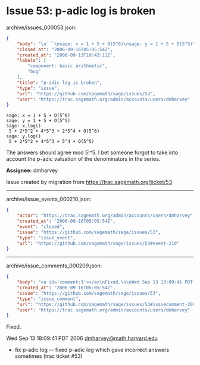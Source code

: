 # Issue 53: p-adic log is broken

archive/issues_000053.json:
```json
{
    "body": "\n```\nsage: x = 1 + 5 + O(5^6)\nsage: y = 1 + 5 + O(5^5)\nsage: x.log()\n 5 + 2*5^2 + 4*5^3 + 2*5^4 + O(5^6)\nsage: y.log()\n 5 + 2*5^2 + 4*5^3 + 5^4 + O(5^5)\n```\n\nThe answers should agree mod 5!^5. I bet someone forgot to take into account the p-adic valuation of the denominators in the series.\n\n\n**Assignee:** dmharvey\n\nIssue created by migration from https://trac.sagemath.org/ticket/53\n\n",
    "closed_at": "2006-09-16T05:05:54Z",
    "created_at": "2006-09-13T19:43:11Z",
    "labels": [
        "component: basic arithmetic",
        "bug"
    ],
    "title": "p-adic log is broken",
    "type": "issue",
    "url": "https://github.com/sagemath/sage/issues/53",
    "user": "https://trac.sagemath.org/admin/accounts/users/dmharvey"
}
```

```
sage: x = 1 + 5 + O(5^6)
sage: y = 1 + 5 + O(5^5)
sage: x.log()
 5 + 2*5^2 + 4*5^3 + 2*5^4 + O(5^6)
sage: y.log()
 5 + 2*5^2 + 4*5^3 + 5^4 + O(5^5)
```

The answers should agree mod 5!^5. I bet someone forgot to take into account the p-adic valuation of the denominators in the series.


**Assignee:** dmharvey

Issue created by migration from https://trac.sagemath.org/ticket/53





---

archive/issue_events_000210.json:
```json
{
    "actor": "https://trac.sagemath.org/admin/accounts/users/dmharvey",
    "created_at": "2006-09-16T05:05:54Z",
    "event": "closed",
    "issue": "https://github.com/sagemath/sage/issues/53",
    "type": "issue_event",
    "url": "https://github.com/sagemath/sage/issues/53#event-210"
}
```



---

archive/issue_comments_000209.json:
```json
{
    "body": "<a id='comment:1'></a>\nFixed.\n\nWed Sep 13 18:09:41 PDT 2006  dmharvey@math.harvard.edu\n* fix p-adic log -- fixed p-adic log which gave incorrect answers sometimes (trac ticket #53)",
    "created_at": "2006-09-16T05:05:54Z",
    "issue": "https://github.com/sagemath/sage/issues/53",
    "type": "issue_comment",
    "url": "https://github.com/sagemath/sage/issues/53#issuecomment-209",
    "user": "https://trac.sagemath.org/admin/accounts/users/dmharvey"
}
```

<a id='comment:1'></a>
Fixed.

Wed Sep 13 18:09:41 PDT 2006  dmharvey@math.harvard.edu
* fix p-adic log -- fixed p-adic log which gave incorrect answers sometimes (trac ticket #53)
